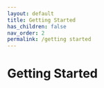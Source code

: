 ```yaml
---
layout: default
title: Getting Started
has_children: false
nav_order: 2
permalink: /getting started
---
```


# Getting Started

